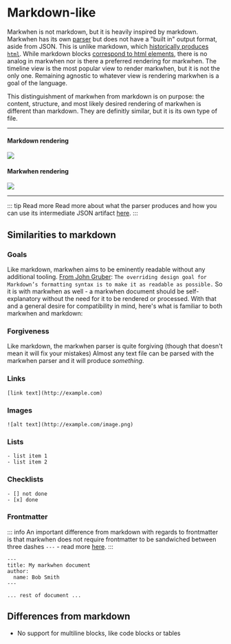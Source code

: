 # Markdown-like

Markwhen is not markdown, but it is heavily inspired by markdown. Markwhen has its own [parser](https://github.com/mark-when/parser) but does not have a "built in" output format, aside from JSON. This is unlike markdown, which [historically produces `html`](https://daringfireball.net/projects/markdown/). While markdown blocks [correspond to html elements](https://github.github.com/gfm/), there is no analog in markwhen nor is there a preferred rendering for markwhen. The timeline view is the most popular view to render markwhen, but it is not the only one. Remaining agnostic to whatever view is rendering markwhen is a goal of the language.

This distinguishment of markwhen from markdown is on purpose: the content, structure, and most likely desired rendering of markwhen is different than markdown. They are definitly similar, but it is its own type of file.

---

#### Markdown rendering

![](/images/md.png)

#### Markwhen rendering

![](/images/mw.png)

---

::: tip Read more
Read more about what the parser produces and how you can use its intermediate JSON artifact [here](/parser).
:::

## Similarities to markdown

### Goals

Like markdown, markwhen aims to be eminently readable without any additional tooling. [From John Gruber](https://daringfireball.net/projects/markdown/#:~:text=The%20overriding%20design%20goal%20for%20Markdown%E2%80%99s%20formatting%20syntax%20is%20to%20make%20it%20as%20readable%20as%20possible.): `The overriding design goal for Markdown’s formatting syntax is to make it as readable as possible.` So it is with markwhen as well - a markwhen document should be self-explanatory without the need for it to be rendered or processed. With that and a general desire for compatibility in mind, here's what is familiar to both markwhen and markdown:

### Forgiveness

Like markdown, the markwhen parser is quite forgiving (though that doesn't mean it will fix your mistakes) Almost any text file can be parsed with the markwhen parser and it will produce _something_.

### Links

```
[link text](http://example.com)
```

### Images

```
![alt text](http://example.com/image.png)
```

### Lists

```
- list item 1
- list item 2
```

### Checklists

```
- [] not done
- [x] done
```

### Frontmatter

::: info
An important difference from markdown with regards to frontmatter is that markwhen does not require frontmatter to be sandwiched between three dashes `---` - read more [here](/syntax/header).
:::

```
---
title: My markwhen document
author:
  name: Bob Smith
---

... rest of document ...

```

## Differences from markdown

- No support for multiline blocks, like code blocks or tables